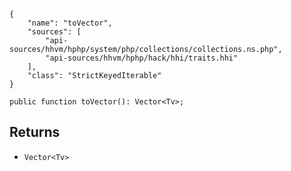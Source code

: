 ``` yamlmeta
{
    "name": "toVector",
    "sources": [
        "api-sources/hhvm/hphp/system/php/collections/collections.ns.php",
        "api-sources/hhvm/hphp/hack/hhi/traits.hhi"
    ],
    "class": "StrictKeyedIterable"
}
```




``` Hack
public function toVector(): Vector<Tv>;
```




## Returns




+ ` Vector<Tv> `
<!-- HHAPIDOC -->
